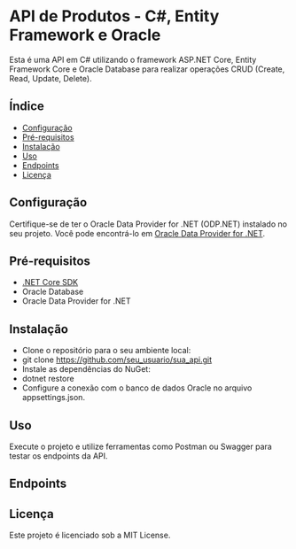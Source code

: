 # API de Produtos - C#, Entity Framework e Oracle

Esta é uma API em C# utilizando o framework ASP.NET Core, Entity Framework Core e Oracle Database para realizar operações CRUD (Create, Read, Update, Delete).

## Índice

- [Configuração](#configuração)
- [Pré-requisitos](#pré-requisitos)
- [Instalação](#instalação)
- [Uso](#uso)
- [Endpoints](#endpoints)
- [Licença](#licença)


## Configuração
Certifique-se de ter o Oracle Data Provider for .NET (ODP.NET) instalado no seu projeto. Você pode encontrá-lo em [Oracle Data Provider for .NET](https://www.oracle.com/database/technologies/dotnet-odacdeploy-downloads.html).

## Pré-requisitos
- [.NET Core SDK](https://dotnet.microsoft.com/download)
- Oracle Database
- Oracle Data Provider for .NET

## Instalação
- Clone o repositório para o seu ambiente local:
- git clone https://github.com/seu_usuario/sua_api.git
- Instale as dependências do NuGet:
- dotnet restore
- Configure a conexão com o banco de dados Oracle no arquivo appsettings.json.

## Uso
Execute o projeto e utilize ferramentas como Postman ou Swagger para testar os endpoints da API.

## Endpoints



## Licença
Este projeto é licenciado sob a MIT License.
